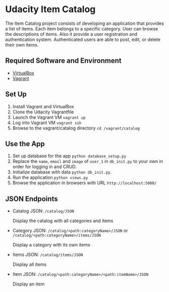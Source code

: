 # Udacity Item Catalog
The Item Catalog project consists of developing an application that provides a list of items. Each item belongs to a specific category. User can browse the descriptions of items. Also it provide a user registration and authentication system. Authenticated users are able to post, edit, or delete their own items.

## Required Software and Environment
- [VirtualBox](https://www.virtualbox.org/)
- [Vagrant](https://www.vagrantup.com/)

## Set Up
1. Install Vagrant and VirtualBox
2. Clone the Udacity Vagrantfile
3. Launch the Vagrant VM `vagrant up`
4. Log into Vagrant VM `vagrant ssh`
4. Browse to the vagrant/catalog directory `cd /vagrant/catalog`

## Use the App
1. Set up database for the app `python database_setup.py`
2. Replace the `name`, `email` and `image` of `user_1` in `db_init.py` to your own in order for logging in and CRUD.
3. Initialize database with data `python db_init.py`.
4. Run the application `python views.py`
5. Browse the application in browsers with URL
`http://localhost:5000/`

## JSON Endpoints
- Catalog JSON: `/catalog/JSON`
    
    Display the catalog with all categories and items
- Category JSON: `/catalog/<path:categoryName>/JSON` or `/catalog/<path:categoryName>/items/JSON`

    Display a category with its own items
- Items JSON: `/catalog/items/JSON`
    
    Display all items
- Item JSON: `/catalog/<path:categoryName>/<path:itemName>/JSON`
    
    Display an item
